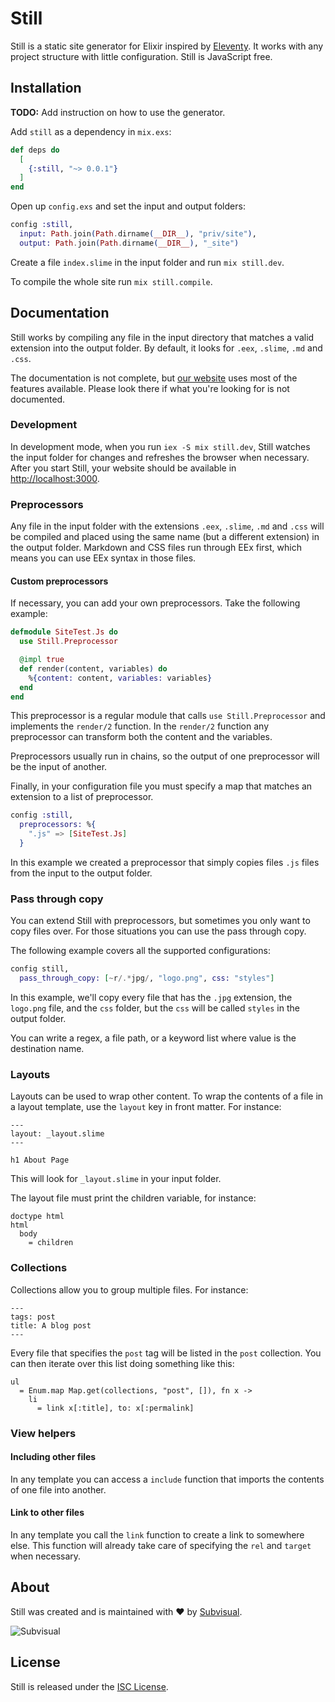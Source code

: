 # Still

Still is a static site generator for Elixir inspired by [Eleventy](https://www.11ty.dev/docs/). It works with any project structure with little configuration. Still is JavaScript free.

## Installation

**TODO:** Add instruction on how to use the generator.

Add `still` as a dependency in `mix.exs`:

```elixir
def deps do
  [
    {:still, "~> 0.0.1"}
  ]
end
```

Open up `config.exs` and set the input and output folders:

```elixir
config :still,
  input: Path.join(Path.dirname(__DIR__), "priv/site"),
  output: Path.join(Path.dirname(__DIR__), "_site")
```

Create a file `index.slime` in the input folder and run `mix still.dev`.

To compile the whole site run `mix still.compile`.

## Documentation

Still works by compiling any file in the input directory that matches a valid extension into the output folder. By default, it looks for `.eex`, `.slime`, `.md` and `.css`.

The documentation is not complete, but [our website](./priv/site) uses most of the features available. Please look there if what you're looking for is not documented.

### Development

In development mode, when you run `iex -S mix still.dev`, Still watches the input folder for changes and refreshes the browser when necessary. After you start Still, your website should be available in [http://localhost:3000](http://localhost:3000/).

### Preprocessors

Any file in the input folder with the extensions `.eex`, `.slime`, `.md` and `.css` will be compiled and placed using the same name (but a different extension) in the output folder. Markdown and CSS files run through EEx first, which means you can use EEx syntax in those files.

#### Custom preprocessors

If necessary, you can add your own preprocessors. Take the following example:

```elixir
defmodule SiteTest.Js do
  use Still.Preprocessor

  @impl true
  def render(content, variables) do
    %{content: content, variables: variables}
  end
end
```

This preprocessor is a regular module that calls `use Still.Preprocessor` and implements the `render/2` function. In the `render/2` function any preprocessor can transform both the content and the variables.

Preprocessors usually run in chains, so the output of one preprocessor will be the input of another.

Finally, in your configuration file you must specify a map that matches an extension to a list of preprocessor.

```elixir
config :still,
  preprocessors: %{
    ".js" => [SiteTest.Js]
  }
```

In this example we created a preprocessor that simply copies files `.js` files
from the input to the output folder.

### Pass through copy

You can extend Still with preprocessors, but sometimes you only want to copy
files over. For those situations you can use the pass through copy.

The following example covers all the supported configurations:

```elixir
config still,
  pass_through_copy: [~r/.*jpg/, "logo.png", css: "styles"]
```

In this example, we'll copy every file that has the `.jpg` extension, the
`logo.png` file, and the `css` folder, but the `css` will be called `styles` in
the output folder.

You can write a regex, a file path, or a keyword list where value is the
destination name.

### Layouts

Layouts can be used to wrap other content. To wrap the contents of a file in
a layout template, use the `layout` key in front matter. For instance:

```slime
---
layout: _layout.slime
---

h1 About Page
```

This will look for `_layout.slime` in your input folder.

The layout file must print the children variable, for instance:

```slime
doctype html
html
  body
    = children
```

### Collections

Collections allow you to group multiple files. For instance:

```
---
tags: post
title: A blog post
---
```

Every file that specifies the `post` tag will be listed in the `post` collection.
You can then iterate over this list doing something like this:

```slime
ul
  = Enum.map Map.get(collections, "post", []), fn x ->
    li
      = link x[:title], to: x[:permalink]
```

### View helpers

#### Including other files

In any template you can access a `include` function that imports the contents
of one file into another.

#### Link to other files

In any template you call the `link` function to create a link to somewhere
else. This function will already take care of specifying the `rel` and `target`
when necessary.

## About

Still was created and is maintained with :heart: by [Subvisual](http://subvisual.com).

![Subvisual](https://raw.githubusercontent.com/subvisual/guides/master/github/templates/logos/blue.png)

## License

Still is released under the [ISC License](./LICENSE).
